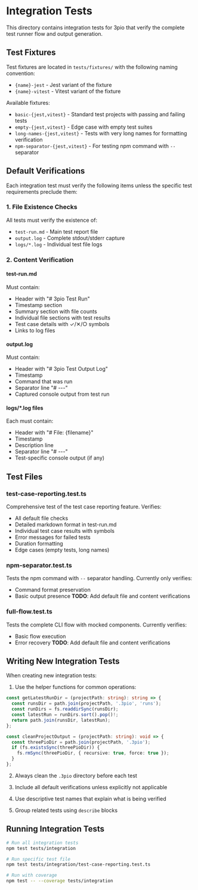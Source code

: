 # Integration Tests

This directory contains integration tests for 3pio that verify the complete test runner flow and output generation.

## Test Fixtures

Test fixtures are located in `tests/fixtures/` with the following naming convention:
- `{name}-jest` - Jest variant of the fixture
- `{name}-vitest` - Vitest variant of the fixture

Available fixtures:
- `basic-{jest,vitest}` - Standard test projects with passing and failing tests
- `empty-{jest,vitest}` - Edge case with empty test suites
- `long-names-{jest,vitest}` - Tests with very long names for formatting verification
- `npm-separator-{jest,vitest}` - For testing npm command with `--` separator

## Default Verifications

Each integration test must verify the following items unless the specific test requirements preclude them:

### 1. File Existence Checks
All tests must verify the existence of:
- `test-run.md` - Main test report file
- `output.log` - Complete stdout/stderr capture
- `logs/*.log` - Individual test file logs

### 2. Content Verification

#### test-run.md
Must contain:
- Header with "# 3pio Test Run"
- Timestamp section
- Summary section with file counts
- Individual file sections with test results
- Test case details with ✓/✕/○ symbols
- Links to log files

#### output.log
Must contain:
- Header with "# 3pio Test Output Log"
- Timestamp
- Command that was run
- Separator line "# ---"
- Captured console output from test run

#### logs/*.log files
Each must contain:
- Header with "# File: {filename}"
- Timestamp
- Description line
- Separator line "# ---"
- Test-specific console output (if any)

## Test Files

### test-case-reporting.test.ts
Comprehensive test of the test case reporting feature. Verifies:
- All default file checks
- Detailed markdown format in test-run.md
- Individual test case results with symbols
- Error messages for failed tests
- Duration formatting
- Edge cases (empty tests, long names)

### npm-separator.test.ts
Tests the npm command with `--` separator handling. Currently only verifies:
- Command format preservation
- Basic output presence
**TODO**: Add default file and content verifications

### full-flow.test.ts
Tests the complete CLI flow with mocked components. Currently verifies:
- Basic flow execution
- Error recovery
**TODO**: Add default file and content verifications

## Writing New Integration Tests

When creating new integration tests:

1. Use the helper functions for common operations:
```typescript
const getLatestRunDir = (projectPath: string): string => {
  const runsDir = path.join(projectPath, '.3pio', 'runs');
  const runDirs = fs.readdirSync(runsDir);
  const latestRun = runDirs.sort().pop()!;
  return path.join(runsDir, latestRun);
};

const cleanProjectOutput = (projectPath: string): void => {
  const threePioDir = path.join(projectPath, '.3pio');
  if (fs.existsSync(threePioDir)) {
    fs.rmSync(threePioDir, { recursive: true, force: true });
  }
};
```

2. Always clean the `.3pio` directory before each test

3. Include all default verifications unless explicitly not applicable

4. Use descriptive test names that explain what is being verified

5. Group related tests using `describe` blocks

## Running Integration Tests

```bash
# Run all integration tests
npm test tests/integration

# Run specific test file
npm test tests/integration/test-case-reporting.test.ts

# Run with coverage
npm test -- --coverage tests/integration
```